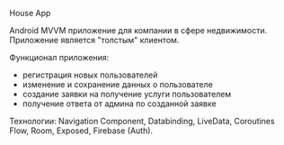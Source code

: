 House App

Android MVVM приложение для компании в сфере недвижимости.
Приложение является "толстым" клиентом.

Функционал приложения:
- регистрация новых пользователей
- изменение и сохранение данных о пользователе
- создание заявки на получение услуги пользователем
- получение ответа от админа по созданной заявке

Технологии: Navigation Component, Databinding, LiveData, Coroutines Flow, Room, Exposed, Firebase (Auth). 
